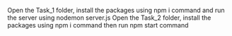 Open the Task_1 folder, install the packages using npm i command and run the server using nodemon server.js
Open the Task_2 folder, install the packages using npm i command then run npm start command 
